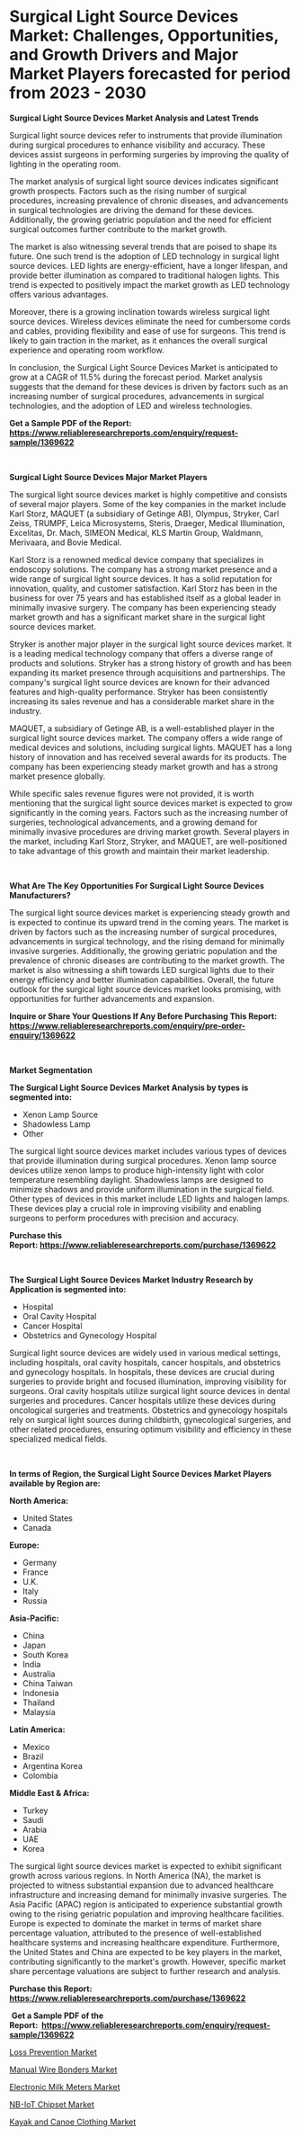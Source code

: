 <p><h1>Surgical Light Source Devices Market: Challenges, Opportunities, and Growth Drivers and Major Market Players forecasted for period from 2023 - 2030</h1></p><p><strong>Surgical Light Source Devices Market Analysis and Latest Trends</strong></p>
<p><p>Surgical light source devices refer to instruments that provide illumination during surgical procedures to enhance visibility and accuracy. These devices assist surgeons in performing surgeries by improving the quality of lighting in the operating room.</p><p>The market analysis of surgical light source devices indicates significant growth prospects. Factors such as the rising number of surgical procedures, increasing prevalence of chronic diseases, and advancements in surgical technologies are driving the demand for these devices. Additionally, the growing geriatric population and the need for efficient surgical outcomes further contribute to the market growth.</p><p>The market is also witnessing several trends that are poised to shape its future. One such trend is the adoption of LED technology in surgical light source devices. LED lights are energy-efficient, have a longer lifespan, and provide better illumination as compared to traditional halogen lights. This trend is expected to positively impact the market growth as LED technology offers various advantages.</p><p>Moreover, there is a growing inclination towards wireless surgical light source devices. Wireless devices eliminate the need for cumbersome cords and cables, providing flexibility and ease of use for surgeons. This trend is likely to gain traction in the market, as it enhances the overall surgical experience and operating room workflow.</p><p>In conclusion, the Surgical Light Source Devices Market is anticipated to grow at a CAGR of 11.5% during the forecast period. Market analysis suggests that the demand for these devices is driven by factors such as an increasing number of surgical procedures, advancements in surgical technologies, and the adoption of LED and wireless technologies.</p></p>
<p><strong>Get a Sample PDF of the Report:&nbsp; <a href="https://www.reliableresearchreports.com/enquiry/request-sample/1369622">https://www.reliableresearchreports.com/enquiry/request-sample/1369622</a></strong></p>
<p>&nbsp;</p>
<p><strong>Surgical Light Source Devices Major Market Players</strong></p>
<p><p>The surgical light source devices market is highly competitive and consists of several major players. Some of the key companies in the market include Karl Storz, MAQUET (a subsidiary of Getinge AB), Olympus, Stryker, Carl Zeiss, TRUMPF, Leica Microsystems, Steris, Draeger, Medical Illumination, Excelitas, Dr. Mach, SIMEON Medical, KLS Martin Group, Waldmann, Merivaara, and Bovie Medical.</p><p>Karl Storz is a renowned medical device company that specializes in endoscopy solutions. The company has a strong market presence and a wide range of surgical light source devices. It has a solid reputation for innovation, quality, and customer satisfaction. Karl Storz has been in the business for over 75 years and has established itself as a global leader in minimally invasive surgery. The company has been experiencing steady market growth and has a significant market share in the surgical light source devices market.</p><p>Stryker is another major player in the surgical light source devices market. It is a leading medical technology company that offers a diverse range of products and solutions. Stryker has a strong history of growth and has been expanding its market presence through acquisitions and partnerships. The company's surgical light source devices are known for their advanced features and high-quality performance. Stryker has been consistently increasing its sales revenue and has a considerable market share in the industry.</p><p>MAQUET, a subsidiary of Getinge AB, is a well-established player in the surgical light source devices market. The company offers a wide range of medical devices and solutions, including surgical lights. MAQUET has a long history of innovation and has received several awards for its products. The company has been experiencing steady market growth and has a strong market presence globally.</p><p>While specific sales revenue figures were not provided, it is worth mentioning that the surgical light source devices market is expected to grow significantly in the coming years. Factors such as the increasing number of surgeries, technological advancements, and a growing demand for minimally invasive procedures are driving market growth. Several players in the market, including Karl Storz, Stryker, and MAQUET, are well-positioned to take advantage of this growth and maintain their market leadership.</p></p>
<p>&nbsp;</p>
<p><strong>What Are The Key Opportunities For Surgical Light Source Devices Manufacturers?</strong></p>
<p><p>The surgical light source devices market is experiencing steady growth and is expected to continue its upward trend in the coming years. The market is driven by factors such as the increasing number of surgical procedures, advancements in surgical technology, and the rising demand for minimally invasive surgeries. Additionally, the growing geriatric population and the prevalence of chronic diseases are contributing to the market growth. The market is also witnessing a shift towards LED surgical lights due to their energy efficiency and better illumination capabilities. Overall, the future outlook for the surgical light source devices market looks promising, with opportunities for further advancements and expansion.</p></p>
<p><strong>Inquire or Share Your Questions If Any Before Purchasing This Report: <a href="https://www.reliableresearchreports.com/enquiry/pre-order-enquiry/1369622">https://www.reliableresearchreports.com/enquiry/pre-order-enquiry/1369622</a></strong></p>
<p>&nbsp;</p>
<p><strong>Market Segmentation</strong></p>
<p><strong>The Surgical Light Source Devices Market Analysis by types is segmented into:</strong></p>
<p><ul><li>Xenon Lamp Source</li><li>Shadowless Lamp</li><li>Other</li></ul></p>
<p><p>The surgical light source devices market includes various types of devices that provide illumination during surgical procedures. Xenon lamp source devices utilize xenon lamps to produce high-intensity light with color temperature resembling daylight. Shadowless lamps are designed to minimize shadows and provide uniform illumination in the surgical field. Other types of devices in this market include LED lights and halogen lamps. These devices play a crucial role in improving visibility and enabling surgeons to perform procedures with precision and accuracy.</p></p>
<p><strong>Purchase this Report:&nbsp;<a href="https://www.reliableresearchreports.com/purchase/1369622">https://www.reliableresearchreports.com/purchase/1369622</a></strong></p>
<p>&nbsp;</p>
<p><strong>The Surgical Light Source Devices Market Industry Research by Application is segmented into:</strong></p>
<p><ul><li>Hospital</li><li>Oral Cavity Hospital</li><li>Cancer Hospital</li><li>Obstetrics and Gynecology Hospital</li></ul></p>
<p><p>Surgical light source devices are widely used in various medical settings, including hospitals, oral cavity hospitals, cancer hospitals, and obstetrics and gynecology hospitals. In hospitals, these devices are crucial during surgeries to provide bright and focused illumination, improving visibility for surgeons. Oral cavity hospitals utilize surgical light source devices in dental surgeries and procedures. Cancer hospitals utilize these devices during oncological surgeries and treatments. Obstetrics and gynecology hospitals rely on surgical light sources during childbirth, gynecological surgeries, and other related procedures, ensuring optimum visibility and efficiency in these specialized medical fields.</p></p>
<p>&nbsp;</p>
<p><strong>In terms of Region, the Surgical Light Source Devices Market Players available by Region are:</strong></p>
<p>
    <p> <strong> North America: </strong>
        <ul>
            <li>United States</li>
            <li>Canada</li>
        </ul>
        </p> 
    <p> <strong> Europe: </strong>
        <ul>
            <li>Germany</li>
            <li>France</li>
            <li>U.K.</li>
            <li>Italy</li>
            <li>Russia</li>
        </ul>
        </p> 
    <p> <strong> Asia-Pacific: </strong>
        <ul>
            <li>China</li>
            <li>Japan</li>
            <li>South Korea</li>
            <li>India</li>
            <li>Australia</li>
            <li>China Taiwan</li>
            <li>Indonesia</li>
            <li>Thailand</li>
            <li>Malaysia</li>
        </ul>
        </p> 
    <p> <strong> Latin America: </strong>
        <ul>
            <li>Mexico</li>
            <li>Brazil</li>
            <li>Argentina Korea</li>
            <li>Colombia</li>
        </ul>
        </p> 
    <p> <strong> Middle East & Africa: </strong>
        <ul>
            <li>Turkey</li>
            <li>Saudi</li>
            <li>Arabia</li>
            <li>UAE</li>
            <li>Korea</li>
        </ul>
    </p>
    </p>
<p><p>The surgical light source devices market is expected to exhibit significant growth across various regions. In North America (NA), the market is projected to witness substantial expansion due to advanced healthcare infrastructure and increasing demand for minimally invasive surgeries. The Asia Pacific (APAC) region is anticipated to experience substantial growth owing to the rising geriatric population and improving healthcare facilities. Europe is expected to dominate the market in terms of market share percentage valuation, attributed to the presence of well-established healthcare systems and increasing healthcare expenditure. Furthermore, the United States and China are expected to be key players in the market, contributing significantly to the market's growth. However, specific market share percentage valuations are subject to further research and analysis.</p></p>
<p><strong>Purchase this Report: <a href="https://www.reliableresearchreports.com/purchase/1369622">https://www.reliableresearchreports.com/purchase/1369622</a></strong></p>
<p>&nbsp;<strong>Get a Sample PDF of the Report:&nbsp;&nbsp;<a href="https://www.reliableresearchreports.com/enquiry/request-sample/1369622">https://www.reliableresearchreports.com/enquiry/request-sample/1369622</a></strong></p>
<p><strong></strong></p>
<p><p><a href="https://medium.com/@russpollich/loss-prevention-market-size-cagr-trends-2024-2030-355d3b510291">Loss Prevention Market</a></p><p><a href="https://www.linkedin.com/pulse/manual-wire-bonders-market-research-report-provides-thorough-5khje/">Manual Wire Bonders Market</a></p><p><a href="https://www.linkedin.com/pulse/electronic-milk-meters-market-size-growth-forecast-from-2023-x5dqe/">Electronic Milk Meters Market</a></p><p><a href="https://github.com/amae102299/Market-Research-Report-List-1/blob/main/nb-iot-chipset-market.md">NB-IoT Chipset Market</a></p><p><a href="https://github.com/sndrkn/Market-Research-Report-List-1/blob/main/kayak-and-canoe-clothing-market.md">Kayak and Canoe Clothing Market</a></p></p>